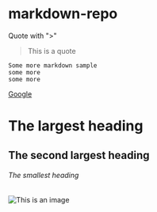 # markdown-repo


Quote with ">"

> This is a quote


```
Some more markdown sample
some more
some more
```


[Google](https://google.com)


# The largest heading
## The second largest heading
###### The smallest heading


![This is an image](https://w.wallhaven.cc/full/kx/wallhaven-kx82d6.png)

